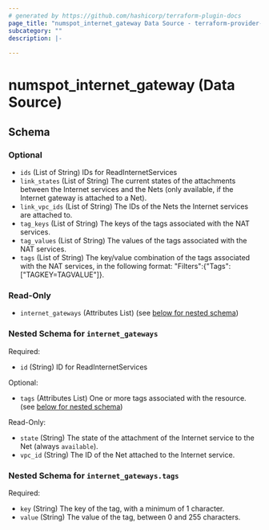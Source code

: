 ```yaml
---
# generated by https://github.com/hashicorp/terraform-plugin-docs
page_title: "numspot_internet_gateway Data Source - terraform-provider-numspot"
subcategory: ""
description: |-
  
---
```


# numspot_internet_gateway (Data Source)





<!-- schema generated by tfplugindocs -->
## Schema

### Optional

- `ids` (List of String) IDs for ReadInternetServices
- `link_states` (List of String) The current states of the attachments between the Internet services and the Nets (only available, if the Internet gateway is attached to a Net).
- `link_vpc_ids` (List of String) The IDs of the Nets the Internet services are attached to.
- `tag_keys` (List of String) The keys of the tags associated with the NAT services.
- `tag_values` (List of String) The values of the tags associated with the NAT services.
- `tags` (List of String) The key/value combination of the tags associated with the NAT services, in the following format: "Filters":{"Tags":["TAGKEY=TAGVALUE"]}.

### Read-Only

- `internet_gateways` (Attributes List) (see [below for nested schema](#nestedatt--internet_gateways))

<a id="nestedatt--internet_gateways"></a>
### Nested Schema for `internet_gateways`

Required:

- `id` (String) ID for ReadInternetServices

Optional:

- `tags` (Attributes List) One or more tags associated with the resource. (see [below for nested schema](#nestedatt--internet_gateways--tags))

Read-Only:

- `state` (String) The state of the attachment of the Internet service to the Net (always `available`).
- `vpc_id` (String) The ID of the Net attached to the Internet service.

<a id="nestedatt--internet_gateways--tags"></a>
### Nested Schema for `internet_gateways.tags`

Required:

- `key` (String) The key of the tag, with a minimum of 1 character.
- `value` (String) The value of the tag, between 0 and 255 characters.
